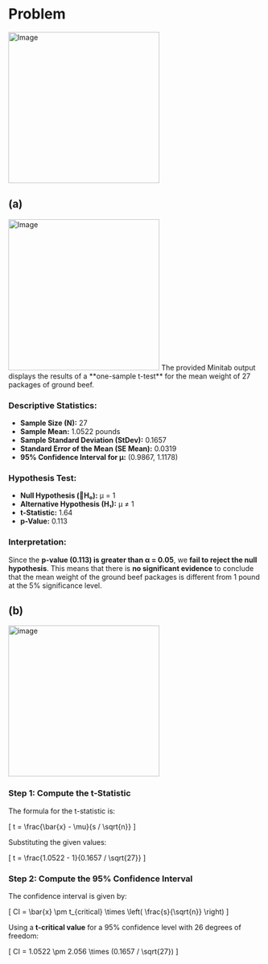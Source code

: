 # Problem
<img width="300" alt="Image" src="https://github.com/user-attachments/assets/f6a67e97-a5c8-41bf-aabe-5207c16b6045" />

## (a)
<img width="300" alt="Image" src="https://github.com/user-attachments/assets/c0e7846a-27f5-4740-9d9d-d382394f8ba5" />
The provided Minitab output displays the results of a **one-sample t-test** for the mean weight of 27 packages of ground beef.

### **Descriptive Statistics:**
- **Sample Size (N):** 27
- **Sample Mean:** 1.0522 pounds
- **Sample Standard Deviation (StDev):** 0.1657
- **Standard Error of the Mean (SE Mean):** 0.0319
- **95% Confidence Interval for μ:** (0.9867, 1.1178)

### **Hypothesis Test:**
- **Null Hypothesis (H₀):** μ = 1
- **Alternative Hypothesis (H₁):** μ ≠ 1
- **t-Statistic:** 1.64
- **p-Value:** 0.113

### **Interpretation:**
Since the **p-value (0.113) is greater than α = 0.05**, we **fail to reject the null hypothesis**. This means that there is **no significant evidence** to conclude that the mean weight of the ground beef packages is different from 1 pound at the 5% significance level.

## (b)
<img width="300" alt="image" src="https://github.com/user-attachments/assets/636c5aa1-774f-49b5-81b8-bf570a18da6f" />

### **Step 1: Compute the t-Statistic**
The formula for the t-statistic is:

\[
t = \frac{\bar{x} - \mu}{s / \sqrt{n}}
\]

Substituting the given values:

\[
t = \frac{1.0522 - 1}{0.1657 / \sqrt{27}}
\]

### **Step 2: Compute the 95% Confidence Interval**
The confidence interval is given by:

\[
CI = \bar{x} \pm t_{critical} \times \left( \frac{s}{\sqrt{n}} \right)
\]

Using a **t-critical value** for a 95% confidence level with 26 degrees of freedom:

\[
CI = 1.0522 \pm 2.056 \times (0.1657 / \sqrt{27})
\]
